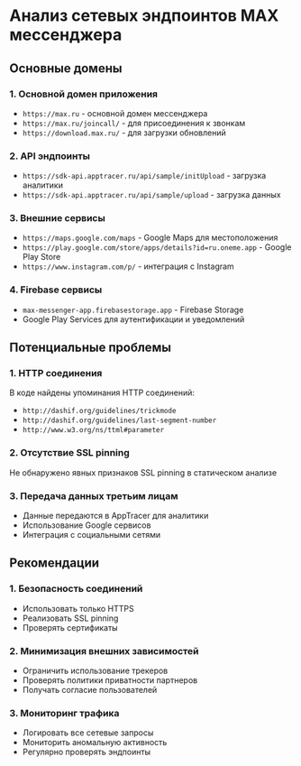 # Анализ сетевых эндпоинтов MAX мессенджера

## Основные домены

### 1. Основной домен приложения
- `https://max.ru` - основной домен мессенджера
- `https://max.ru/joincall/` - для присоединения к звонкам
- `https://download.max.ru/` - для загрузки обновлений

### 2. API эндпоинты
- `https://sdk-api.apptracer.ru/api/sample/initUpload` - загрузка аналитики
- `https://sdk-api.apptracer.ru/api/sample/upload` - загрузка данных

### 3. Внешние сервисы
- `https://maps.google.com/maps` - Google Maps для местоположения
- `https://play.google.com/store/apps/details?id=ru.oneme.app` - Google Play Store
- `https://www.instagram.com/p/` - интеграция с Instagram

### 4. Firebase сервисы
- `max-messenger-app.firebasestorage.app` - Firebase Storage
- Google Play Services для аутентификации и уведомлений

## Потенциальные проблемы

### 1. HTTP соединения
В коде найдены упоминания HTTP соединений:
- `http://dashif.org/guidelines/trickmode`
- `http://dashif.org/guidelines/last-segment-number`
- `http://www.w3.org/ns/ttml#parameter`

### 2. Отсутствие SSL pinning
Не обнаружено явных признаков SSL pinning в статическом анализе

### 3. Передача данных третьим лицам
- Данные передаются в AppTracer для аналитики
- Использование Google сервисов
- Интеграция с социальными сетями

## Рекомендации

### 1. Безопасность соединений
- Использовать только HTTPS
- Реализовать SSL pinning
- Проверять сертификаты

### 2. Минимизация внешних зависимостей
- Ограничить использование трекеров
- Проверять политики приватности партнеров
- Получать согласие пользователей

### 3. Мониторинг трафика
- Логировать все сетевые запросы
- Мониторить аномальную активность
- Регулярно проверять эндпоинты
